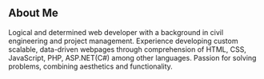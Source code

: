 ## About Me

Logical and determined web developer with a background in civil engineering and project management. Experience developing custom scalable, data-driven webpages through comprehension of HTML, CSS, JavaScript, PHP, ASP.NET(C#) among other languages. Passion for solving problems, combining aesthetics and functionality. 

<!---
wamidgette/wamidgette is a ✨ special ✨ repository because its `README.md` (this file) appears on your GitHub profile.
You can click the Preview link to take a look at your changes.
--->
